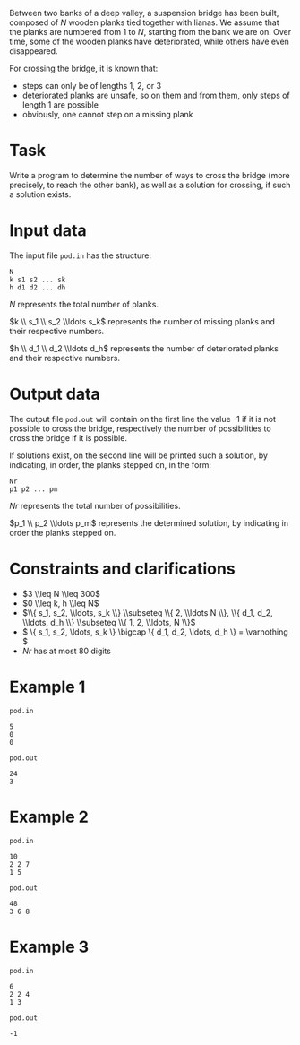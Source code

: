 
Between two banks of a deep valley, a suspension bridge has been built, composed of $N$ wooden planks tied together with lianas. We assume that the planks are numbered from $1$ to $N$, starting from the bank we are on. Over time, some of the wooden planks have deteriorated, while others have even disappeared.

For crossing the bridge, it is known that:

* steps can only be of lengths $1$, $2$, or $3$
* deteriorated planks are unsafe, so on them and from them, only steps of length $1$ are possible
* obviously, one cannot step on a missing plank

# Task

Write a program to determine the number of ways to cross the bridge (more precisely, to reach the other bank), as well as a solution for crossing, if such a solution exists.

# Input data

The input file `pod.in` has the structure:

```
N
k s1 s2 ... sk
h d1 d2 ... dh
```

$N$ represents the total number of planks.

$k \\ s_1 \\ s_2 \\ldots s_k$ represents the number of missing planks and their respective numbers.

$h \\ d_1 \\ d_2 \\ldots d_h$ represents the number of deteriorated planks and their respective numbers.

# Output data

The output file `pod.out` will contain on the first line the value $\text{-}1$ if it is not possible to cross the bridge, respectively the number of possibilities to cross the bridge if it is possible.

If solutions exist, on the second line will be printed such a solution, by indicating, in order, the planks stepped on, in the form:

```
Nr
p1 p2 ... pm
```

$Nr$ represents the total number of possibilities.

$p_1 \\ p_2 \\ldots p_m$ represents the determined solution, by indicating in order the planks stepped on.

# Constraints and clarifications

* $3 \\leq N \\leq 300$
* $0 \\leq k, h \\leq N$
* $\\{ s_1, s_2, \\ldots, s_k \\} \\subseteq \\{ 2, \\ldots N \\}, \\{ d_1, d_2, \\ldots, d_h \\} \\subseteq \\{ 1, 2, \\ldots, N \\}$
* $ \\{ s_1, s_2, \\ldots, s_k \\} \\bigcap \\{ d_1, d_2, \\ldots, d_h \\} = \\varnothing $
* $Nr$ has at most 80 digits

# Example 1

`pod.in`
```
5
0
0
```

`pod.out`
```
24
3
```

# Example 2

`pod.in`
```
10
2 2 7
1 5
```

`pod.out`
```
48
3 6 8
```

# Example 3

`pod.in`
```
6
2 2 4
1 3
```

`pod.out`
```
-1
```
